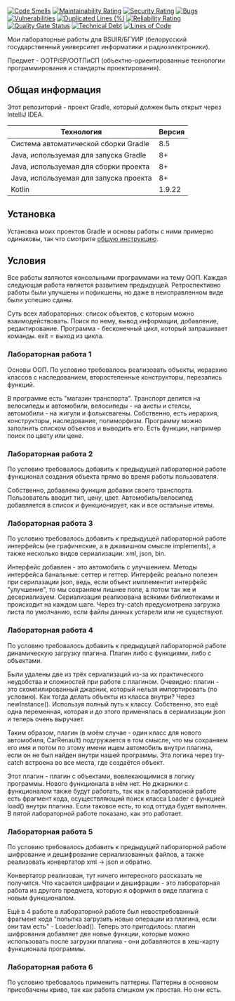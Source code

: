 [![Code Smells](https://sonarcloud.io/api/project_badges/measure?project=Hummel009_OOP-Technologies-and-Design-Standards&metric=code_smells)](https://sonarcloud.io/summary/overall?id=Hummel009_OOP-Technologies-and-Design-Standards)
[![Maintainability Rating](https://sonarcloud.io/api/project_badges/measure?project=Hummel009_OOP-Technologies-and-Design-Standards&metric=sqale_rating)](https://sonarcloud.io/summary/overall?id=Hummel009_OOP-Technologies-and-Design-Standards)
[![Security Rating](https://sonarcloud.io/api/project_badges/measure?project=Hummel009_OOP-Technologies-and-Design-Standards&metric=security_rating)](https://sonarcloud.io/summary/overall?id=Hummel009_OOP-Technologies-and-Design-Standards)
[![Bugs](https://sonarcloud.io/api/project_badges/measure?project=Hummel009_OOP-Technologies-and-Design-Standards&metric=bugs)](https://sonarcloud.io/summary/overall?id=Hummel009_OOP-Technologies-and-Design-Standards)
[![Vulnerabilities](https://sonarcloud.io/api/project_badges/measure?project=Hummel009_OOP-Technologies-and-Design-Standards&metric=vulnerabilities)](https://sonarcloud.io/summary/overall?id=Hummel009_OOP-Technologies-and-Design-Standards)
[![Duplicated Lines (%)](https://sonarcloud.io/api/project_badges/measure?project=Hummel009_OOP-Technologies-and-Design-Standards&metric=duplicated_lines_density)](https://sonarcloud.io/summary/overall?id=Hummel009_OOP-Technologies-and-Design-Standards)
[![Reliability Rating](https://sonarcloud.io/api/project_badges/measure?project=Hummel009_OOP-Technologies-and-Design-Standards&metric=reliability_rating)](https://sonarcloud.io/summary/overall?id=Hummel009_OOP-Technologies-and-Design-Standards)
[![Quality Gate Status](https://sonarcloud.io/api/project_badges/measure?project=Hummel009_OOP-Technologies-and-Design-Standards&metric=alert_status)](https://sonarcloud.io/summary/overall?id=Hummel009_OOP-Technologies-and-Design-Standards)
[![Technical Debt](https://sonarcloud.io/api/project_badges/measure?project=Hummel009_OOP-Technologies-and-Design-Standards&metric=sqale_index)](https://sonarcloud.io/summary/overall?id=Hummel009_OOP-Technologies-and-Design-Standards)
[![Lines of Code](https://sonarcloud.io/api/project_badges/measure?project=Hummel009_OOP-Technologies-and-Design-Standards&metric=ncloc)](https://sonarcloud.io/summary/overall?id=Hummel009_OOP-Technologies-and-Design-Standards)

Мои лабораторные работы для BSUIR/БГУИР (белорусский государственный университет информатики и радиоэлектроники).

Предмет - OOTPiSP/ООТПиСП (объектно-ориентированные технологии программирования и стандарты проектирования).

## Общая информация

Этот репозиторий - проект Gradle, который должен быть открыт через IntelliJ IDEA.

| Технология                             | Версия |
|----------------------------------------|--------|
| Система автоматической сборки Gradle   | 8.5    |
| Java, используемая для запуска Gradle  | 8+     |
| Java, используемая для сборки проекта  | 8+     |
| Java, используемая для запуска проекта | 8+     |
| Kotlin                                 | 1.9.22 |

## Установка

Установка моих проектов Gradle и основы работы с ними примерно одинаковы, так что
смотрите [общую инструкцию](https://github.com/Hummel009/The-Rings-of-Power#readme).

## Условия

Все работы являются консольными программами на тему ООП. Каждая следующая работа является развитием предыдущей.
Ретроспективно работы были улучшены и пофикшены, но даже в неисправленном виде были успешно сданы.

Суть всех лабораторных: список объектов, с которым можно взаимодействовать. Поиск по нему, вывод информации, добавление,
редактирование. Программа - бесконечный цикл, который запрашивает команды. exit = выход из цикла.

### Лабораторная работа 1

Основы ООП. По условию требовалось реализовать объекты, иерархию классов с наследованием, второстепенные конструкторы,
перезапись функций.

В программе есть "магазин транспорта". Транспорт делится на велосипеды и автомобили, велосипеды - на аисты и стелсы,
автомобили - на жигули и фольксвагены. Собственно, есть иерархия, конструкторы, наследование, полиморфизм. Программу
можно заполнить списком объектов и выводить его. Есть функции, например поиск по цвету или цене.

### Лабораторная работа 2

По условию требовалось добавить к предыдущей лабораторной работе функционал создания объекта прямо во время работы
пользователя.

Собственно, добавлена функция добавки своего транспорта. Пользователь вводит тип, цену, цвет. Автомобиль/велосипед
добавляется в список и функционирует, как и все остальные итемы.

### Лабораторная работа 3

По условию требовалось добавить к предыдущей лабораторной работе интерфейсы (не графические, а в джавишном смысле
implements), а также несколько видов сериализации: xml, json, bin.

Интерфейс добавлен - это автомобиль с улучшением. Методы интерфейса банальные: сеттер и геттер. Интерфейс реально
полезен при серилазации json, ведь, если объект имплементит интерфейс "улучшение", то мы сохраняем лишнее поле, а потом
так же и десериализуем. Сериализация реализована всякими библиотеками и происходит на каждом шаге. Через try-catch
предусмотрена загрузка листа по умолчанию, если файлы данных устарели или не существуют.

### Лабораторная работа 4

По условию требовалось добавить к предыдущей лабораторной работе динамическую загрузку плагина. Плагин либо с функциями,
либо с объектами.

Были удалены две из трёх сериализаций из-за их практического неудобства и сложностей при работе с плагином. Очевидно:
плагин - это скомпилированный джарник, который нельзя импортировать (по условию). Как тогда делать объекты из класса
внутри? Через newInstance(). Используя полный путь к классу. Собственно, это ещё одна переменная, которая и до этого
применялась в сериализации json и теперь очень выручает.

Таким образом, плагин (в моём случае - один класс для нового автомобиля, CarRenault) подгружается в том смысле, что мы
сохраняем его имя и потом по этому имени ищем автомобиль внутри плагина, если он не был найден внутри нашей программы.
Эта логика через try-catch встроена во все места, где создаётся объект.

Этот плагин - плагин с объектами, вовлекающимися в логику программы. Нового функционала в нём нет. Но джарники с
функционалом также будут работать, так как в лабораторной работе есть фрагмент кода, осуществляющий поиск класса Loader
с функцией load() внутри плагина. Если таковое есть, то код оттуда будет выполнен. В пятой лабораторной работе показано,
как это работает.

### Лабораторная работа 5

По условию требовалось добавить к предыдущей лабораторной работе шифрование и дешифрование сериализованных файлов, а
также реализовать конвертатор xml -> json и обратно.

Конвертатор реализован, тут ничего интересного рассказать не получится. Что касается шифрации и дешифрации - это
лабораторная работа из другого предмета, которую я оформил в виде плагина с новым функционалом.

Ещё в 4 работе в лабораторной работе был невостребованный фрагмент кода "попытка загрузить новые операции из плагина,
если они там есть" - Loader.load(). Теперь это пригодилось: плагин шифрования добавляет две новые функции, которые можно
использовать после загрузки плагина - они добавляются в хеш-карту функционала программы.

### Лабораторная работа 6

По условию требовалось применить паттерны. Паттерны в основном присобачены криво, так как работа слишком уж простая. Но
они есть.

